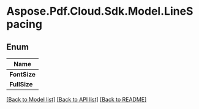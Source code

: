 # Aspose.Pdf.Cloud.Sdk.Model.LineSpacing


## Enum

| Name |
|------------|
|**FontSize**| 
|**FullSize**| 


[[Back to Model list]](../README.md#documentation-for-models) [[Back to API list]](../README.md#documentation-for-api-endpoints) [[Back to README]](../README.md)

